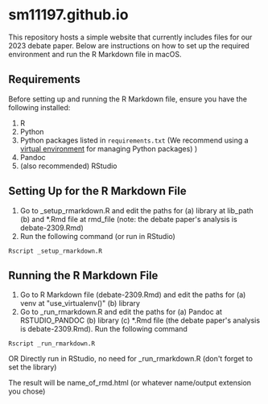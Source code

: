 # sm11197.github.io

This repository hosts a simple website that currently includes files for our 2023 debate paper. Below are instructions on how to set up the required environment and run the R Markdown file in macOS.

## Requirements

Before setting up and running the R Markdown file, ensure you have the following installed:

1. R
2. Python
3. Python packages listed in `requirements.txt` (We recommend using a [virtual environment](https://docs.python.org/3/tutorial/venv.html) for managing Python packages)
)
4. Pandoc
5. (also recommended) RStudio

## Setting Up for the R Markdown File

1. Go to _setup_rmarkdown.R and edit the paths for (a) library at lib_path (b) and *.Rmd file at rmd_file (note: the debate paper's analysis is debate-2309.Rmd)
2. Run the following command (or run in RStudio)
```
Rscript _setup_rmarkdown.R
```

## Running the R Markdown File

1. Go to R Markdown file (debate-2309.Rmd) and edit the paths for (a) venv at "use_virtualenv()" (b) library
2. Go to _run_rmarkdown.R and edit the paths for (a) Pandoc at RSTUDIO_PANDOC (b) library (c) *.Rmd file (the debate paper's analysis is debate-2309.Rmd). Run the following command 
```
Rscript _run_rmarkdown.R
```
OR
Directly run in RStudio, no need for _run_rmarkdown.R (don't forget to set the library)

The result will be name_of_rmd.html (or whatever name/output extension you chose)
